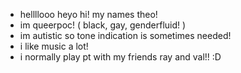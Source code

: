 - hellllooo heyo hi! my names theo!
- im queerpoc! ( black, gay, genderfluid! )
- im autistic so tone indication is sometimes needed! 
- i like music a lot!
- i normally play pt with my friends ray and val!! :D

<!---
theoeatssoap/theoeatssoap is a ✨ special ✨ repository because its `README.md` (this file) appears on your GitHub profile.
You can click the Preview link to take a look at your changes.
--->
